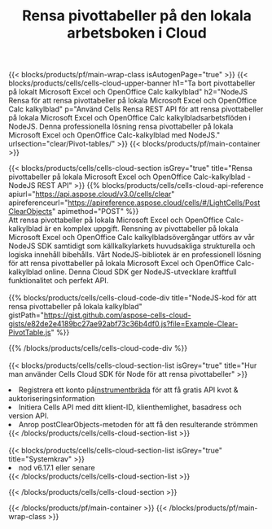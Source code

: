 ﻿---
title:  Rensa pivottabeller på den lokala arbetsboken i Cloud
description: Cloud API och SDK för att rensa pivottabeller på Microsoft Excel & OpenOffice Calc. Rensa pivottabeller på lokala kalkylblad med Cells Cloud API. SDK stöder olika utvecklingsspråk. De inkluderar Android, C#, Go, Java, NodeJS, Perl, PHP, Python, Ruby och swift.
---
{{< blocks/products/pf/main-wrap-class isAutogenPage="true" >}}
{{< blocks/products/cells/cells-cloud-upper-banner h1="Ta bort pivottabeller på lokalt Microsoft Excel och OpenOffice Calc kalkylblad" h2="NodeJS Rensa för att rensa pivottabeller på lokala Microsoft Excel och OpenOffice Calc kalkylblad" p="Använd Cells Rensa REST API för att rensa pivottabeller på lokala Microsoft Excel och OpenOffice Calc kalkylbladsarbetsflöden i NodeJS. Denna professionella lösning rensa pivottabeller på lokala Microsoft Excel och OpenOffice Calc-kalkylblad med NodeJS." urlsection="clear/Pivot-tables/" >}}
{{< blocks/products/pf/main-container >}}

{{< blocks/products/cells/cells-cloud-section isGrey="true" title="Rensa pivottabeller på lokala Microsoft Excel och OpenOffice Calc-kalkylblad - NodeJS REST API" >}}
{{% blocks/products/cells/cells-cloud-api-reference apiurl="https://api.aspose.cloud/v3.0/cells/clear" apireferenceurl="https://apireference.aspose.cloud/cells/#/LightCells/PostClearObjects" apimethod="POST" %}}
<br/>
Att rensa pivottabeller på lokala Microsoft Excel och OpenOffice Calc-kalkylblad är en komplex uppgift. Rensning av pivottabeller på lokala Microsoft Excel och OpenOffice Calc kalkylbladsövergångar utförs av vår NodeJS SDK samtidigt som källkalkylarkets huvudsakliga strukturella och logiska innehåll bibehålls. Vårt NodeJS-bibliotek är en professionell lösning för att rensa pivottabeller på lokala Microsoft Excel och OpenOffice Calc-kalkylblad online. Denna Cloud SDK ger NodeJS-utvecklare kraftfull funktionalitet och perfekt API.
<br/>
<br/>
{{% blocks/products/cells/cells-cloud-code-div title="NodeJS-kod för att rensa pivottabeller på lokala kalkylblad" gistPath="https://gist.github.com/aspose-cells-cloud-gists/e82de2e4189bc27ae92abf73c36b4df0.js?file=Example-Clear-PivotTable.js" %}}
  
{{% /blocks/products/cells/cells-cloud-code-div %}}
<br/>
<br/>
{{< blocks/products/cells/cells-cloud-section-list isGrey="true" title="Hur man använder Cells Cloud SDK för Node för att rensa pivottabeller" >}}
<li> Registrera ett konto på<a href="https://dashboard.aspose.cloud/">instrumentbräda</a> för att få gratis API kvot & auktoriseringsinformation</li>
<li>Initiera Cells API med ditt klient-ID, klienthemlighet, basadress och version API.</li>
<li>Anrop postClearObjects-metoden för att få den resulterande strömmen</li>
{{< /blocks/products/cells/cells-cloud-section-list >}}
<br/>
<br/>
{{< blocks/products/cells/cells-cloud-section-list isGrey="true" title="Systemkrav" >}}
<li>nod v6.17.1 eller senare</li>
{{< /blocks/products/cells/cells-cloud-section-list >}}

{{< /blocks/products/cells/cells-cloud-section >}}

{{< /blocks/products/pf/main-container >}}
{{< /blocks/products/pf/main-wrap-class >}}
